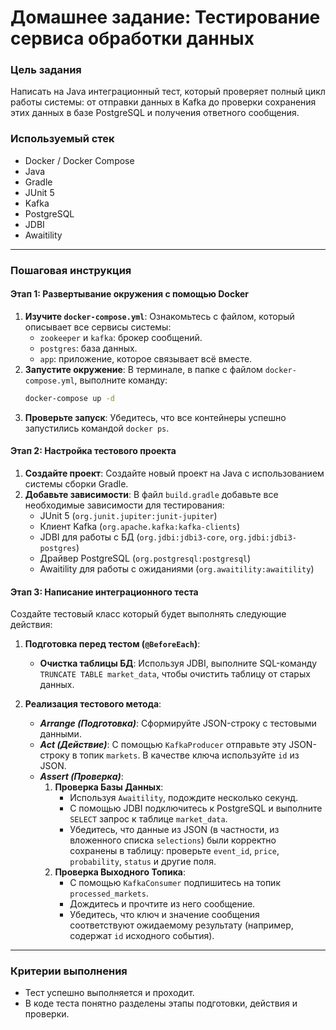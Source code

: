 # Домашнее задание: Тестирование сервиса обработки данных

### Цель задания

Написать на Java интеграционный тест, который проверяет полный цикл работы системы: 
от отправки данных в Kafka до проверки сохранения этих данных в базе PostgreSQL и получения ответного сообщения.

### Используемый стек

* Docker / Docker Compose
* Java
* Gradle
* JUnit 5
* Kafka
* PostgreSQL
* JDBI
* Awaitility

-----

### Пошаговая инструкция

#### **Этап 1: Развертывание окружения с помощью Docker**

1.  **Изучите `docker-compose.yml`**: Ознакомьтесь с файлом, который описывает все сервисы системы:
    * `zookeeper` и `kafka`: брокер сообщений.
    * `postgres`: база данных.
    * `app`: приложение, которое связывает всё вместе.
2.  **Запустите окружение**: В терминале, в папке с файлом `docker-compose.yml`, выполните команду:
    ```bash
    docker-compose up -d
    ```
3.  **Проверьте запуск**: Убедитесь, что все контейнеры успешно запустились командой `docker ps`.

#### **Этап 2: Настройка тестового проекта**

1.  **Создайте проект**: Создайте новый проект на Java с использованием системы сборки Gradle.
2.  **Добавьте зависимости**: В файл `build.gradle` добавьте все необходимые зависимости для тестирования:
    * JUnit 5 (`org.junit.jupiter:junit-jupiter`)
    * Клиент Kafka (`org.apache.kafka:kafka-clients`)
    * JDBI для работы с БД (`org.jdbi:jdbi3-core`, `org.jdbi:jdbi3-postgres`)
    * Драйвер PostgreSQL (`org.postgresql:postgresql`)
    * Awaitility для работы с ожиданиями (`org.awaitility:awaitility`)

#### **Этап 3: Написание интеграционного теста**

Создайте тестовый класс который будет выполнять следующие действия:

1.  **Подготовка перед тестом (`@BeforeEach`)**:

    * **Очистка таблицы БД**: Используя JDBI, выполните SQL-команду `TRUNCATE TABLE market_data`, чтобы очистить таблицу от старых данных.

2.  **Реализация тестового метода**:

    * ***Arrange (Подготовка)***: Сформируйте JSON-строку с тестовыми данными.
    * ***Act (Действие)***: С помощью `KafkaProducer` отправьте эту JSON-строку в топик `markets`. В качестве ключа используйте `id` из JSON.
    * ***Assert (Проверка)***:
        1.  **Проверка Базы Данных**:
            * Используя `Awaitility`, подождите несколько секунд.
            * С помощью JDBI подключитесь к PostgreSQL и выполните `SELECT` запрос к таблице `market_data`.
            * Убедитесь, что данные из JSON (в частности, из вложенного списка `selections`) были корректно сохранены в таблицу: проверьте `event_id`, `price`, `probability`, `status` и другие поля.
        2.  **Проверка Выходного Топика**:
            * С помощью `KafkaConsumer` подпишитесь на топик `processed_markets`.
            * Дождитесь и прочтите из него сообщение.
            * Убедитесь, что ключ и значение сообщения соответствуют ожидаемому результату (например, содержат `id` исходного события).
-----

### Критерии выполнения

* Тест успешно выполняется и проходит.
* В коде теста понятно разделены этапы подготовки, действия и проверки.